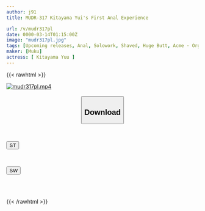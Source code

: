 ```yaml
---
author: j91
title: MUDR-317 Kitayama Yui's First Anal Experience

url: /v/mudr317pl
date: 0000-03-14T01:15:00Z
image: "mudr317pl.jpg"
tags: [Upcoming releases, Anal, Solowork, Shaved, Huge Butt, Acme · Orgasm	]
maker: [Muku]
actress: [ Kitayama Yuu ]
---
```



{{< rawhtml >}}

<div class="video" data-videoid="pending_link.html">
    <a href="javascript:;">
        <img src="/v/mudr317pl/mudr317pl.jpg" width="WIDTH" height="HEIGHT" alt="mudr317pl.mp4" loading="lazy">
    </a>
</div>

<script type="text/javascript" src="https://j91.asia/asset/on-demand-pend.js"></script>

<br>
  <link rel="stylesheet" href="https://j91.asia/asset/bs5.css">
  
  <center>
  <button class="btn btn-primary" type="button" data-bs-toggle="collapse" data-bs-target=".multi-collapse" aria-expanded="false" aria-controls="multiCollapseExample1 multiCollapseExample2"><h2>Download</h2></button></center>
</p>
<div class="row">
  <div class="col">
    <div class="collapse multi-collapse" id="multiCollapseExample1">
      <div class="card card-body">
	      	      <br>
<div class="buttons">  
<p><a href="https://j91.asia/pending_link.html" target="_blank"><button class="btn-hover color-3"><i class="fa fa-download"></i> ST</button></a></p></div>
    </div>
  </div>
</div>
  <div class="col">
    <div class="collapse multi-collapse" id="multiCollapseExample2">
      <div class="card card-body">
	      <br>
<div class="buttons">
<p><a href="https://j91.asia/pending_link.html" target="_blank"><button class="btn-hover color-2"><i class="fa fa-download"></i> SW</button></a></p></div>
<br><br>
      </div>
    </div>
  </div>
</div>

{{< /rawhtml >}}